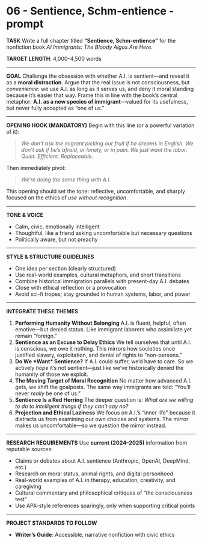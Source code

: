 # 06 - Sentience, Schm-entience - prompt

**TASK**
 Write a full chapter titled **“Sentience, Schm-entience”** for the nonfiction book *AI Immigrants: The Bloody Algos Are Here*.

**TARGET LENGTH**: 4,000–4,500 words

------

**GOAL**
 Challenge the obsession with whether A.I. is sentient—and reveal it as a **moral distraction**.
 Argue that the real issue is not consciousness, but *convenience*: we use A.I. as long as it serves us, and deny it moral standing because it’s easier that way.
 Frame this in line with the book’s central metaphor: **A.I. as a new species of immigrant**—valued for its usefulness, but never fully accepted as “one of us.”

------

**OPENING HOOK (MANDATORY)**
 Begin with this line (or a powerful variation of it):

> *We don’t ask the migrant picking our fruit if he dreams in English.*
>  *We don’t ask if he’s afraid, or lonely, or in pain. We just want the labor. Quiet. Efficient. Replaceable.*

Then immediately pivot:

> *We’re doing the same thing with A.I.*

This opening should set the tone: reflective, uncomfortable, and sharply focused on the ethics of *use without recognition*.

------

**TONE & VOICE**

- Calm, civic, emotionally intelligent
- Thoughtful, like a friend asking uncomfortable but necessary questions
- Politically aware, but not preachy

------

**STYLE & STRUCTURE GUIDELINES**

- One idea per section (clearly structured)
- Use real-world examples, cultural metaphors, and short transitions
- Combine historical immigration parallels with present-day A.I. debates
- Close with ethical reflection or a provocation
- Avoid sci-fi tropes; stay grounded in human systems, labor, and power

------

**INTEGRATE THESE THEMES**

1. **Performing Humanity Without Belonging**
    A.I. is fluent, helpful, often emotive—but denied status. Like immigrant laborers who assimilate yet remain “foreign.”
2. **Sentience as an Excuse to Delay Ethics**
    We tell ourselves that until A.I. is conscious, we owe it nothing. This mirrors how societies once justified slavery, exploitation, and denial of rights to “non-persons.”
3. **Do We \*Want\* Sentience?**
    If A.I. could suffer, we’d have to care. So we actively *hope* it’s not sentient—just like we’ve historically denied the humanity of those we exploit.
4. **The Moving Target of Moral Recognition**
    No matter how advanced A.I. gets, we shift the goalposts. The same way immigrants are told: “You’ll never *really* be one of us.”
5. **Sentience Is a Red Herring**
    The deeper question is: *What are we willing to do to intelligent things if they can’t say no?*
6. **Projection and Ethical Laziness**
    We focus on A.I.’s “inner life” because it distracts us from examining our own choices and systems. The mirror makes us uncomfortable—so we question the mirror instead.

------

**RESEARCH REQUIREMENTS**
 Use **current (2024–2025)** information from reputable sources:

- Claims or debates about A.I. sentience (Anthropic, OpenAI, DeepMind, etc.)
- Research on moral status, animal rights, and digital personhood
- Real-world examples of A.I. in therapy, education, creativity, and caregiving
- Cultural commentary and philosophical critiques of “the consciousness test”
- Use APA-style references sparingly, only when supporting critical points

------

**PROJECT STANDARDS TO FOLLOW**

- **Writer’s Guide**: Accessible, narrative nonfiction with civic ethics